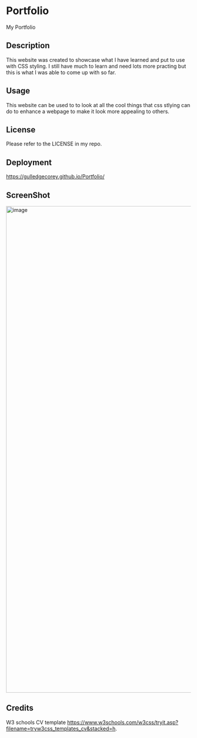 # Portfolio
My Portfolio

## Description

This website was created to showcase what I have learned and put to use with CSS styling. I still have much to learn and need lots more practing but this is what I was able to come up with so far.

## Usage

This website can be used to to look at all the cool things that css stlying can do to enhance a webpage to make it look more appealing to others.

## License

Please refer to the LICENSE in my repo.

## Deployment

https://gulledgecorey.github.io/Portfolio/

## ScreenShot

<img width="1323" alt="image" src="https://github.com/gulledgecorey/Portfolio/assets/130395149/2dc390e7-20f9-452f-b5d1-46eb3e34b0b1">

## Credits

W3 schools CV template https://www.w3schools.com/w3css/tryit.asp?filename=tryw3css_templates_cv&stacked=h.
